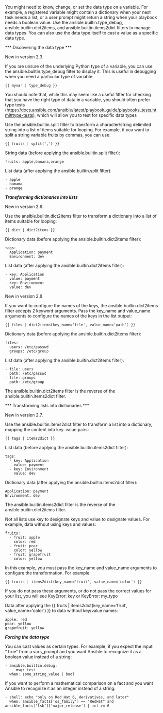 <!--Managing data types-->
You might need to know, change, or set the data type on a variable. For example, a registered variable might contain a dictionary when your next task needs a list, or a user prompt might 
return a string when your playbook needs a boolean value. Use the ansible.builtin.type_debug, ansible.builtin.dict2items, and ansible.builtin.items2dict filters to manage data types. 
You can also use the data type itself to cast a value as a specific data type.

*** Discovering the data type ***

New in version 2.3.

If you are unsure of the underlying Python type of a variable, you can use the ansible.builtin.type_debug filter to display it. This is useful in debugging when you need a particular type of variable:

    {{ myvar | type_debug }}
    
You should note that, while this may seem like a useful filter for checking that you have the right type of data in a variable, 
you should often prefer type tests (https://docs.ansible.com/ansible/latest/playbook_guide/playbooks_tests.html#type-tests), which will allow you to test for specific data types

<!--Transforming strings into lists-->

Use the ansible.builtin.split filter to transform a character/string delimited string into a list of items suitable for looping. For example, if you want to split a string variable fruits by commas, you can use:

    {{ fruits | split(',') }}

String data (before applying the ansible.builtin.split filter):

    fruits: apple,banana,orange
    
List data (after applying the ansible.builtin.split filter):

    - apple
    - banana
    - orange
    
***Transforming dictionaries into lists***

New in version 2.6.

Use the ansible.builtin.dict2items filter to transform a dictionary into a list of items suitable for looping:

    {{ dict | dict2items }}
    
Dictionary data (before applying the ansible.builtin.dict2items filter):

    tags:
      Application: payment
      Environment: dev

List data (after applying the ansible.builtin.dict2items filter):

    - key: Application
      value: payment
    - key: Environment
      value: dev

New in version 2.8.


If you want to configure the names of the keys, the ansible.builtin.dict2items filter accepts 2 keyword arguments. Pass the key_name and value_name arguments to configure the names of the keys in the list output:

    {{ files | dict2items(key_name='file', value_name='path') }}
    
Dictionary data (before applying the ansible.builtin.dict2items filter):

    files:
      users: /etc/passwd
      groups: /etc/group
      
List data (after applying the ansible.builtin.dict2items filter):

    - file: users
      path: /etc/passwd
    - file: groups
      path: /etc/group
      
The ansible.builtin.dict2items filter is the reverse of the ansible.builtin.items2dict filter.
      
*** Transforming lists into dictionaries ***

New in version 2.7.

Use the ansible.builtin.items2dict filter to transform a list into a dictionary, mapping the content into key: value pairs:

    {{ tags | items2dict }}
    
List data (before applying the ansible.builtin.items2dict filter):

    tags:
      - key: Application
        value: payment
      - key: Environment
        value: dev
        
Dictionary data (after applying the ansible.builtin.items2dict filter):

    Application: payment
    Environment: dev
    
The ansible.builtin.items2dict filter is the reverse of the ansible.builtin.dict2items filter.

Not all lists use key to designate keys and value to designate values. For example, data without using keys and values:

    fruits:
      - fruit: apple
        color: red
      - fruit: pear
        color: yellow
      - fruit: grapefruit
        color: yellow
In this example, you must pass the key_name and value_name arguments to configure the transformation. For example:

    {{ fruits | items2dict(key_name='fruit', value_name='color') }}

If you do not pass these arguments, or do not pass the correct values for your list, you will see KeyError: key or KeyError: my_typo

Data after applying the {{ fruits | items2dict(key_name='fruit', value_name='color') }} to data without key/value names:

    apple: red
    pear: yellow
    grapefruit: yellow

***Forcing the data type***

You can cast values as certain types. For example, if you expect the input “True” from a vars_prompt and you want Ansible to recognize it as a boolean value instead of a string:

    - ansible.builtin.debug:
         msg: test
      when: some_string_value | bool
      
If you want to perform a mathematical comparison on a fact and you want Ansible to recognize it as an integer instead of a string:

    - shell: echo "only on Red Hat 6, derivatives, and later"
      when: ansible_facts['os_family'] == "RedHat" and ansible_facts['lsb']['major_release'] | int >= 6